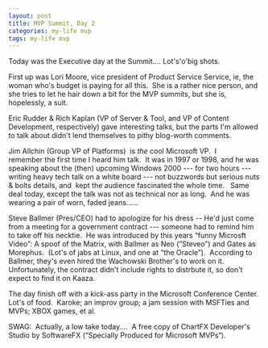 ```yaml
---
layout: post
title: MVP Summit, Day 2
categories: my-life mvp
tags: my-life mvp
---
```


  <P>Today was the Executive day at the Summit.... Lot's'o'big shots.</P>
<P>First up was Lori Moore, vice president of Product Service Service, ie, the woman who's budget is paying for all this.  She is a rather nice person, and she tries to let he hair down a bit for the MVP summits, but she is, hopelessly, a suit.</P>
<P>Eric Rudder &amp; Rich Kaplan (VP of Server &amp; Tool, and VP of Content Development, respectively) gave interesting talks, but the parts I'm allowed to talk about didn't lend themselves to pithy blog-worth comments.</P>
<P>Jim Allchin (Group VP of Platforms)  is <EM>the</EM> cool Microsoft VP.  I remember the first time I heard him talk.  It was in 1997 or 1998, and he was speaking about the (then) upcoming Windows 2000 --- for two hours --- writing heavy tech talk on a white board --- not buzzwords but serious nuts &amp; bolts details, and  kept the audience fascinated the whole time.   Same deal today, except the talk was not as technical nor as long.  And he was wearing a pair of worn, faded jeans......</P>
<P>Steve Ballmer (Pres/CEO) had to apologize for his dress -- He'd just come from a meeting for a government contract --- someone had to remind him to take off his necktie.  He was introduced by this years “funny Microsft Video”: A spoof of the Matrix, with Ballmer as Neo (”Steveo”) and Gates as Morephus.  (Lot's of jabs at Linux, and one at “the Oracle”).  According to Ballmer, they's even hired the Wachowski Brother's to work on it. Unfortunately, the contract didn't include rights to distrbute it, so don't expect to find it on Kaaza. 
</P><P>The day finish off with a kick-ass party in the Microsoft Conference Center.  Lot's of food.  Karoke; an improv group; a jam session with MSFTies and MVPs; XBOX games, et al. 
</P><P>SWAG:  Actually, a low take today....  A free copy of ChartFX Developer's Studio by SoftwareFX (“Specially Produced for Microsoft MVPs“). 
</P><P> </P>